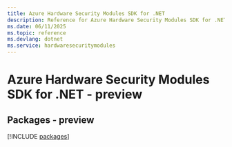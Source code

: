 ```yaml
---
title: Azure Hardware Security Modules SDK for .NET
description: Reference for Azure Hardware Security Modules SDK for .NET
ms.date: 06/11/2025
ms.topic: reference
ms.devlang: dotnet
ms.service: hardwaresecuritymodules
---
```

# Azure Hardware Security Modules SDK for .NET - preview
## Packages - preview
[!INCLUDE [packages](hardware-security-modules-index.md)]